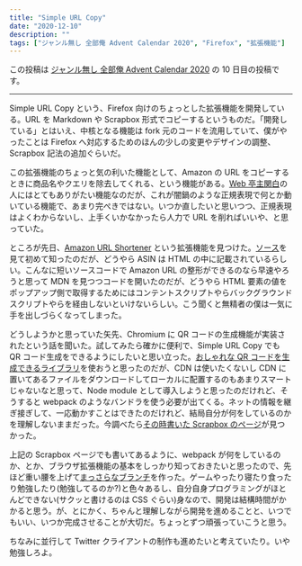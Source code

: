 ```yaml
---
title: "Simple URL Copy"
date: "2020-12-10"
description: ""
tags: ["ジャンル無し 全部俺 Advent Calendar 2020", "Firefox", "拡張機能"]
---
```


この投稿は [ジャンル無し 全部俺 Advent Calendar 2020](https://adventar.org/calendars/5495) の 10 日目の投稿です。

---

Simple URL Copy という、Firefox 向けのちょっとした拡張機能を開発している。URL を Markdown や Scrapbox 形式でコピーするというものだ。「開発している」とはいえ、中核となる機能は fork 元のコードを流用していて、僕がやったことは Firefox へ対応するためのほんの少しの変更やデザインの調整、Scrapbox 記法の追加ぐらいだ。

この拡張機能のちょっと気の利いた機能として、Amazon の URL をコピーするときに商品名やクエリを除去してくれる、という機能がある。[Web 亭主関白](https://twitter.com/june29/status/981402467949797378)の人にはとてもありがたい機能なのだが、これが闇鍋のような正規表現で何とか動いている機能で、あまり完ぺきではない。いつか直したいと思いつつ、正規表現はよくわからないし、上手くいかなかったら人力で URL を削ればいいや、と思っていた。

ところが先日、[Amazon URL Shortener](https://chrome.google.com/webstore/detail/amazon-url-shortener/bonkcfmjkpdnieejahndognlbogaikdg) という拡張機能を見つけた。[ソース](https://github.com/r7kamura/amazon_url_shortener/blob/master/js/contentScript.js)を見て初めて知ったのだが、どうやら ASIN は HTML の中に記載されているらしい。こんなに短いソースコードで Amazon URL の整形ができるのなら早速やろうと思って MDN を見つつコードを開いたのだが、どうやら HTML 要素の値をポップアップ側で取得するためにはコンテントスクリプトやらバックグラウンドスクリプトやらを経由しないといけないらしい。こう聞くと無精者の僕は一気に手を出しづらくなってしまった。

どうしようかと思っていた矢先、Chromium に QR コードの生成機能が実装されたという話を聞いた。試してみたら確かに便利で、Simple URL Copy でも QR コード生成をできるようにしたいと思い立った。[おしゃれな QR コードを生成できるライブラリ](https://github.com/kozakdenys/qr-code-styling)を使おうと思ったのだが、CDN は使いたくないし CDN に置いてあるファイルをダウンロードしてローカルに配置するのもあまりスマートじゃないなと思って、Node module として導入しようと思ったのだけれど、そうすると webpack のようなバンドラを使う必要が出てくる。ネットの情報を継ぎ接ぎして、一応動かすことはできたのだけれど、結局自分が何をしているのかを理解しないままだった。今調べたら[その時書いた Scrapbox のページ](https://scrapbox.io/MISONLN41/Node.js%E3%81%AA%E3%81%AB%E3%82%82%E3%82%8F%E3%81%8B%E3%82%89%E3%81%AA%E3%81%84)が見つかった。

上記の Scrapbox ページでも書いてあるように、webpack が何をしているのか、とか、ブラウザ拡張機能の基本をしっかり知っておきたいと思ったので、先ほど重い腰を上げて[まっさらなブランチ](https://github.com/MISONLN41/simple-url-copy/tree/v2)を作った。ゲームやったり寝たり食ったり勉強したり(勉強してるのか?)と色々あるし、自分自身プログラミングがほとんどできない(サクッと書けるのは CSS ぐらい)身なので、開発は結構時間がかかると思う。が、とにかく、ちゃんと理解しながら開発を進めることと、いつでもいい、いつか完成させることが大切だ。ちょっとずつ頑張っていこうと思う。

ちなみに並行して Twitter クライアントの制作も進めたいと考えていたり。いや勉強しろよ。